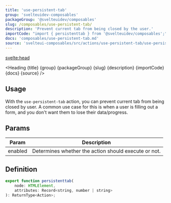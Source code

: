 ```yaml
---
title: 'use-persistent-tab'
group: 'svelteuidev-composables'
packageGroup: '@svelteuidev/composables'
slug: /composables/use-persistent-tab/
description: 'Prevent current tab from being closed by the user.'
importCode: "import { persistenttab } from '@svelteuidev/composables';"
docs: 'composables/use-persistent-tab.md'
source: 'svelteui-composables/src/actions/use-persistent-tab/use-persistent-tab.ts'
---
```


<script>
	import { Demo, ComposableDemos } from '@svelteuidev/demos';
	import { Heading } from "$lib/components";
  	import { base } from '$app/paths';
</script>

<svelte:head>
  <title>{title} - SvelteUI</title>
</svelte:head>

<Heading {title} {group} {packageGroup} {slug} {description} {importCode} {docs} {source} />

## Usage

With the `use-persistent-tab` action, you can prevent current tab from being closed by user. A common use case for this is when a user is filling out a form, and you don't want them to lose their data/progress.

<Demo demo={ComposableDemos.usePersistentTabDemo.usage} />

## Params

| Param   | Description                                          |
| ------- | ---------------------------------------------------- |
| enabled | Determines whether the action should execute or not. |

## Definition

```js
export function persistenttab(
	node: HTMLElement,
	attributes: Record<string, number | string>
): ReturnType<Action>;
```
